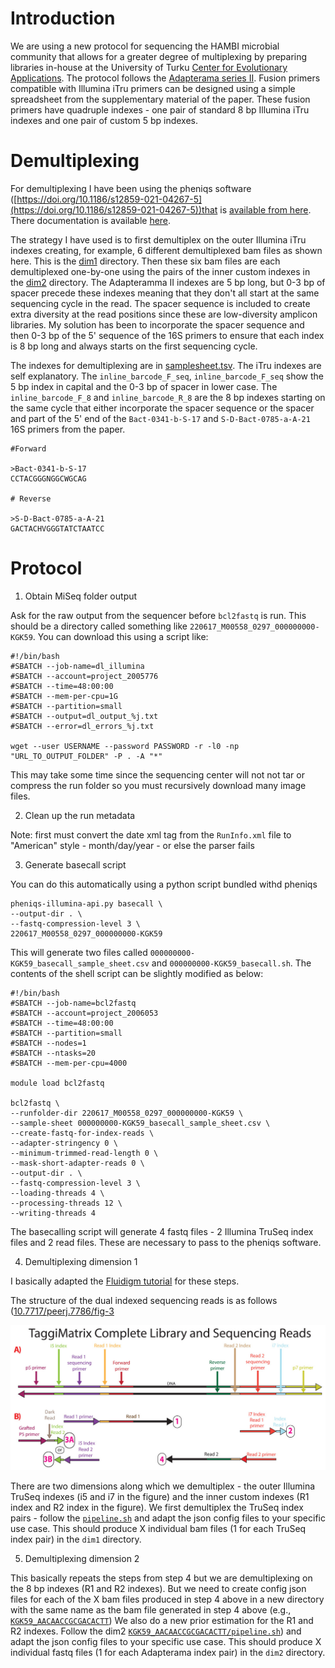 # Introduction

We are using a new protocol for sequencing the HAMBI microbial community that allows for a greater degree of multiplexing by preparing libraries in-house at the University of Turku [Center for Evolutionary Applications](https://www.utu.fi/en/university/faculty-of-science/biology/center-of-evolutionary-applications). The protocol follows the [Adapterama series II](https://peerj.com/articles/7786/). Fusion primers compatible with Illumina iTru primers can be designed using a simple spreadsheet from the supplementary material of the paper. These fusion primers have quadruple indexes - one pair of standard 8 bp Illumina iTru indexes and one pair of custom 5 bp indexes.

# Demultiplexing
For demultiplexing I have been using the pheniqs software ([https://doi.org/10.1186/s12859-021-04267-5](https://doi.org/10.1186/s12859-021-04267-5))that is [available from here](https://github.com/biosails/pheniqs). There documentation is available [here](https://biosails.github.io/pheniqs/).

The strategy I have used is to first demultiplex on the outer Illumina iTru indexes creating, for example, 6 different demultiplexed bam files as shown here. This is the [dim1](dim1) directory. Then these six bam files are each demultiplexed one-by-one using the pairs of the inner custom indexes in the [dim2](dim2) directory. The Adapteramma II indexes are 5 bp long, but 0-3 bp of spacer precede these indexes meaning that they don't all start at the same sequencing cycle in the read. The spacer sequence is included to create extra diversity at the read positions since these are low-diversity amplicon libraries. My solution has been to incorporate the spacer sequence and then 0-3 bp of the 5' sequence of the 16S primers to ensure that each index is 8 bp long and always starts on the first sequencing cycle.

The indexes for demultiplexing are in [samplesheet.tsv](samplesheet.tsv). The iTru indexes are self explanatory. The `inline_barcode_F_seq`, `inline_barcode_F_seq` show the 5 bp index in capital and the 0-3 bp of spacer in lower case. The `inline_barcode_F_8` and	`inline_barcode_R_8` are the 8 bp indexes starting on the same cycle that either incorporate the spacer sequence or the spacer and part of the 5' end of the `Bact-0341-b-S-17` and `S-D-Bact-0785-a-A-21` 16S primers from the paper.


```
#Forward

>Bact-0341-b-S-17
CCTACGGGNGGCWGCAG

# Reverse

>S-D-Bact-0785-a-A-21
GACTACHVGGGTATCTAATCC
```

# Protocol

1. Obtain MiSeq folder output

Ask for the raw output from the sequencer before `bcl2fastq` is run. This should be a directory called something like `220617_M00558_0297_000000000-KGK59`. You can download this using a script like:

```
#!/bin/bash
#SBATCH --job-name=dl_illumina
#SBATCH --account=project_2005776
#SBATCH --time=48:00:00
#SBATCH --mem-per-cpu=1G
#SBATCH --partition=small
#SBATCH --output=dl_output_%j.txt
#SBATCH --error=dl_errors_%j.txt

wget --user USERNAME --password PASSWORD -r -l0 -np "URL_TO_OUTPUT_FOLDER" -P . -A "*"
```
This may take some time since the sequencing center will not not tar or compress the run folder so you must recursively download many image files.

2. Clean up the run metadata

Note: first must convert the date xml tag from the `RunInfo.xml` file to "American" style - month/day/year - or else the parser fails

3. Generate basecall script

You can do this automatically using a python script bundled withd pheniqs

```
pheniqs-illumina-api.py basecall \
--output-dir . \
--fastq-compression-level 3 \
220617_M00558_0297_000000000-KGK59
```

This will generate two files called `000000000-KGK59_basecall_sample_sheet.csv` and `000000000-KGK59_basecall.sh`. The contents of the shell script can be slightly modified as below:

```
#!/bin/bash
#SBATCH --job-name=bcl2fastq
#SBATCH --account=project_2006053
#SBATCH --time=48:00:00
#SBATCH --partition=small
#SBATCH --nodes=1
#SBATCH --ntasks=20
#SBATCH --mem-per-cpu=4000

module load bcl2fastq

bcl2fastq \
--runfolder-dir 220617_M00558_0297_000000000-KGK59 \
--sample-sheet 000000000-KGK59_basecall_sample_sheet.csv \
--create-fastq-for-index-reads \
--adapter-stringency 0 \
--minimum-trimmed-read-length 0 \
--mask-short-adapter-reads 0 \
--output-dir . \
--fastq-compression-level 3 \
--loading-threads 4 \
--processing-threads 12 \
--writing-threads 4
```

The basecalling script will generate 4 fastq files - 2 Illumina TruSeq index files and 2 read files. These are necessary to pass to the pheniqs software.

4. Demultiplexing dimension 1

I basically adapted the [Fluidigm tutorial](https://biosails.github.io/pheniqs/fluidigm_vignette) for these steps.

The structure of the dual indexed sequencing reads is as follows ([10.7717/peerj.7786/fig-3](https://peerj.com/articles/7786/#fig-3)

![Figure 3](./fig-3-2x.jpg)

There are two dimensions along which we demultiplex - the outer Illumina TruSeq indexes (i5 and i7 in the figure) and the inner custom indexes (R1 index and R2 index in the figure). We first demultiplex the TruSeq index pairs - follow the [`pipeline.sh`](./dim1/pipeline.sh) and adapt the json config files to your specific use case. This should produce X individual bam files (1 for each TruSeq index pair) in the `dim1` directory. 

5. Demultiplexing dimension 2

This basically repeats the steps from step 4 but we are demultiplexing on the 8 bp indexes (R1 and R2 indexes). But we need to create config json files for each of the X bam files produced in step 4 above in a new directory with the same name as the bam file generated in step 4 above (e.g., [`KGK59_AACAACCGCGACACTT`](./dim2/KGK59_AACAACCGCGACACTT)) We also do a new prior estimation for the R1 and R2 indexes. Follow the dim2 [`KGK59_AACAACCGCGACACTT/pipeline.sh`](./dim2/KGK59_AACAACCGCGACACTT/pipeline.sh)) and adapt the json config files to your specific use case. This should produce X individual fastq files (1 for each Adapterama index pair) in the `dim2` directory.